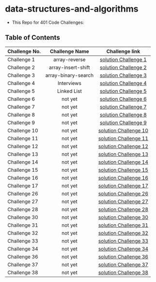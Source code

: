 # data-structures-and-algorithms

- This Repo for 401 Code Challenges:

## Table of Contents

| Challenge No. |   Challenge Name    |                          Challenge link                           |
| ------------- | :-----------------: | :---------------------------------------------------------------: |
| Challenge 1   |    array-reverse    |     [solution Challenge 1](./python/array-reverse/README.md)      |
| Challenge 2   | array-insert-shift  |   [solution Challenge 2](./python/array-insert-shift/README.md)   |
| Challenge 3   | array-binary-search |  [solution Challenge 3](./python/array-binary-search/README.md)   |
| Challenge 4   |     Interviews      |       [solution Challenge 4](./python/Interviews/README.md)       |
| Challenge 5   |     Linked List     |      [solution Challenge 5](./python/linkedLists/README.md)       |
| Challenge 6   |       not yet       | [solution Challenge 6](./python/linked-list-insertions/README.md) |
| Challenge 7   |       not yet       |                 [solution Challenge 7](./python)                  |
| Challenge 8   |       not yet       |                 [solution Challenge 8](./python)                  |
| Challenge 9   |       not yet       |                 [solution Challenge 9](./python)                  |
| Challenge 10  |       not yet       |                 [solution Challenge 10](./python)                 |
| Challenge 11  |       not yet       |                 [solution Challenge 11](./python)                 |
| Challenge 12  |       not yet       |                 [solution Challenge 12](./python)                 |
| Challenge 13  |       not yet       |                 [solution Challenge 13](./python)                 |
| Challenge 14  |       not yet       |                 [solution Challenge 14](./python)                 |
| Challenge 15  |       not yet       |                 [solution Challenge 15](./python)                 |
| Challenge 16  |       not yet       |                 [solution Challenge 16](./python)                 |
| Challenge 17  |       not yet       |                 [solution Challenge 17](./python)                 |
| Challenge 26  |       not yet       |                 [solution Challenge 26](./python)                 |
| Challenge 27  |       not yet       |                 [solution Challenge 27](./python)                 |
| Challenge 28  |       not yet       |                 [solution Challenge 28](./python)                 |
| Challenge 30  |       not yet       |                 [solution Challenge 30](./python)                 |
| Challenge 31  |       not yet       |                 [solution Challenge 31](./python)                 |
| Challenge 32  |       not yet       |                 [solution Challenge 32](./python)                 |
| Challenge 33  |       not yet       |                 [solution Challenge 33](./python)                 |
| Challenge 34  |       not yet       |                 [solution Challenge 34](./python)                 |
| Challenge 36  |       not yet       |                 [solution Challenge 36](./python)                 |
| Challenge 37  |       not yet       |                 [solution Challenge 37](./python)                 |
| Challenge 38  |       not yet       |                 [solution Challenge 38](./python)                 |
